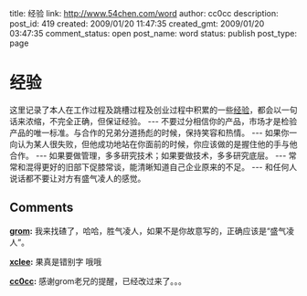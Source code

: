 title: 经验
link: http://www.54chen.com/word
author: cc0cc
description: 
post_id: 419
created: 2009/01/20 11:47:35
created_gmt: 2009/01/20 03:47:35
comment_status: open
post_name: word
status: publish
post_type: page

# 经验

这里记录了本人在工作过程及跳槽过程及创业过程中积累的一些[经验](/c/379)，都会以一句话来浓缩，不完全正确，但保证经验。 \--- 不要过分相信你的产品，市场才是检验产品的唯一标准。与合作的兄弟分道扬彪的时候，保持笑容和热情。 \--- 如果你一向认为某人很失败，但他成功地站在你面前的时候，你应该做的是握住他的手与他合作。 \--- 如果要做管理，多多研究技术；如果要做技术，多多研究底层。 \--- 常常和混得更好的旧部下促膝常谈，能清晰知道自己企业原来的不足。 \--- 和任何人说话都不要让对方有盛气凌人的感觉。

## Comments

**[grom](#593 "2009-04-10 09:07:56"):** 我来找碴了，哈哈，胜气凌人，如果不是你故意写的，正确应该是“盛气凌人”。

**[xclee](#669 "2009-04-11 10:57:02"):** 果真是错别字 哦哦

**[cc0cc](#691 "2009-04-11 17:14:30"):** 感谢grom老兄的提醒，已经改过来了。。。

